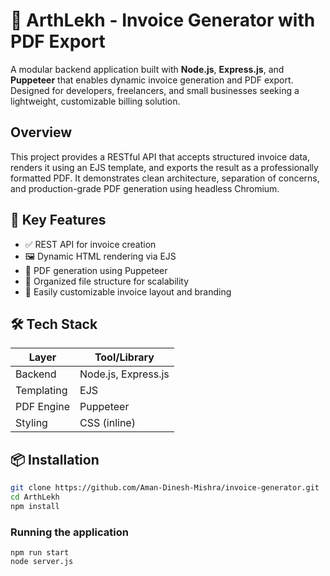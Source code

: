 # 🧾 ArthLekh -  Invoice Generator with PDF Export

A modular backend application built with **Node.js**, **Express.js**, and **Puppeteer** that enables dynamic invoice generation and PDF export. Designed for developers, freelancers, and small businesses seeking a lightweight, customizable billing solution.


##  Overview

This project provides a RESTful API that accepts structured invoice data, renders it using an EJS template, and exports the result as a professionally formatted PDF. It demonstrates clean architecture, separation of concerns, and production-grade PDF generation using headless Chromium.


## 🎯 Key Features

- ✅ REST API for invoice creation
- 🖼️ Dynamic HTML rendering via EJS
- 📄 PDF generation using Puppeteer
- 📁 Organized file structure for scalability
- 🧰 Easily customizable invoice layout and branding

## 🛠️ Tech Stack

| Layer         | Tool/Library       |
|---------------|--------------------|
| Backend       | Node.js, Express.js |
| Templating    | EJS                 |
| PDF Engine    | Puppeteer           |
| Styling       | CSS (inline)        |

## 📦 Installation

```bash
git clone https://github.com/Aman-Dinesh-Mishra/invoice-generator.git
cd ArthLekh
npm install
```
### Running the application
```
npm run start
node server.js
```

